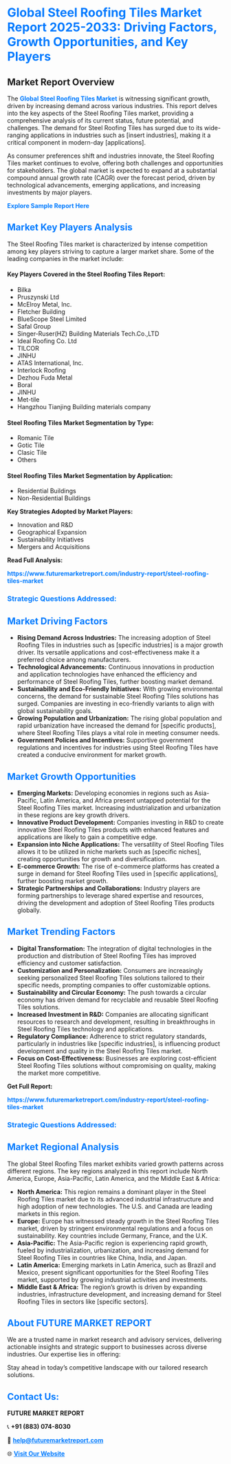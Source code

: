 <h1 style="color: #007BFF;">Global Steel Roofing Tiles Market Report 2025-2033: Driving Factors, Growth Opportunities, and Key Players</h1>

<section id="overview">
<h2>Market Report Overview</h2>
<p>The <a href="https://www.futuremarketreport.com/industry-report/steel-roofing-tiles-market" style="color: #007BFF; text-decoration: none;"><strong>Global Steel Roofing Tiles Market</strong></a> is witnessing significant growth, driven by increasing demand across various industries. This report delves into the key aspects of the Steel Roofing Tiles market, providing a comprehensive analysis of its current status, future potential, and challenges. The demand for Steel Roofing Tiles has surged due to its wide-ranging applications in industries such as [insert industries], making it a critical component in modern-day [applications].</p>
<p>As consumer preferences shift and industries innovate, the Steel Roofing Tiles market continues to evolve, offering both challenges and opportunities for stakeholders. The global market is expected to expand at a substantial compound annual growth rate (CAGR) over the forecast period, driven by technological advancements, emerging applications, and increasing investments by major players.</p>
</section>

<section id="overview">
<p><a href="https://www.futuremarketreport.com/request-sample/reportId=28052" style="color: #007BFF; text-decoration: none;"><strong>Explore Sample Report Here</strong></a></p>
</section>

<section id="key-players">
<h2 style="color: #007BFF;">Market Key Players Analysis</h2>
<p>The Steel Roofing Tiles market is characterized by intense competition among key players striving to capture a larger market share. Some of the leading companies in the market include:</p>
<h4>Key Players Covered in the Steel Roofing Tiles Report:</h4>
<ul><li>Bilka</li><li>Pruszynski Ltd</li><li>McElroy Metal, Inc.</li><li>Fletcher Building</li><li>BlueScope Steel Limited</li><li>Safal Group</li><li>Singer-Ruser(HZ) Building Materials Tech.Co.,LTD</li><li>Ideal Roofing Co. Ltd</li><li>TILCOR</li><li>JINHU</li><li>ATAS International, Inc.</li><li>Interlock Roofing</li><li>Dezhou Fuda Metal</li><li>Boral</li><li>JINHU</li><li>Met-tile</li><li>Hangzhou Tianjing Building materials company</li></ul>
<h4>Steel Roofing Tiles Market Segmentation by Type:</h4>
<ul><li>Romanic Tile</li><li>Gotic Tile</li><li>Clasic Tile</li><li>Others</li></ul>

<h4>Steel Roofing Tiles Market Segmentation by Application:</h4>
<ul><li>Residential Buildings</li><li>Non-Residential Buildings</li></ul>
<p><strong>Key Strategies Adopted by Market Players:</strong></p>
<ul>
<li>Innovation and R&D</li>
<li>Geographical Expansion</li>
<li>Sustainability Initiatives</li>
<li>Mergers and Acquisitions</li>
</ul>
</section>

<section>
<p><strong>Read Full Analysis: </strong></p><a href="https://www.futuremarketreport.com/industry-report/steel-roofing-tiles-market" style="color: #007BFF; text-decoration: none;"><strong>https://www.futuremarketreport.com/industry-report/steel-roofing-tiles-market</strong></a>
<h3 style="color: #007BFF;">Strategic Questions Addressed:</h3>
</section>

<section id="driving-factors">
<h2 style="color: #007BFF;">Market Driving Factors</h2>
<ul>
<li><strong>Rising Demand Across Industries:</strong> The increasing adoption of Steel Roofing Tiles in industries such as [specific industries] is a major growth driver. Its versatile applications and cost-effectiveness make it a preferred choice among manufacturers.</li>
<li><strong>Technological Advancements:</strong> Continuous innovations in production and application technologies have enhanced the efficiency and performance of Steel Roofing Tiles, further boosting market demand.</li>
<li><strong>Sustainability and Eco-Friendly Initiatives:</strong> With growing environmental concerns, the demand for sustainable Steel Roofing Tiles solutions has surged. Companies are investing in eco-friendly variants to align with global sustainability goals.</li>
<li><strong>Growing Population and Urbanization:</strong> The rising global population and rapid urbanization have increased the demand for [specific products], where Steel Roofing Tiles plays a vital role in meeting consumer needs.</li>
<li><strong>Government Policies and Incentives:</strong> Supportive government regulations and incentives for industries using Steel Roofing Tiles have created a conducive environment for market growth.</li>
</ul>
</section>

<section id="growth-opportunities">
<h2 style="color: #007BFF;">Market Growth Opportunities</h2>
<ul>
<li><strong>Emerging Markets:</strong> Developing economies in regions such as Asia-Pacific, Latin America, and Africa present untapped potential for the Steel Roofing Tiles market. Increasing industrialization and urbanization in these regions are key growth drivers.</li>
<li><strong>Innovative Product Development:</strong> Companies investing in R&D to create innovative Steel Roofing Tiles products with enhanced features and applications are likely to gain a competitive edge.</li>
<li><strong>Expansion into Niche Applications:</strong> The versatility of Steel Roofing Tiles allows it to be utilized in niche markets such as [specific niches], creating opportunities for growth and diversification.</li>
<li><strong>E-commerce Growth:</strong> The rise of e-commerce platforms has created a surge in demand for Steel Roofing Tiles used in [specific applications], further boosting market growth.</li>
<li><strong>Strategic Partnerships and Collaborations:</strong> Industry players are forming partnerships to leverage shared expertise and resources, driving the development and adoption of Steel Roofing Tiles products globally.</li>
</ul>
</section>

<section id="trending-factors">
<h2 style="color: #007BFF;">Market Trending Factors</h2>
<ul>
<li><strong>Digital Transformation:</strong> The integration of digital technologies in the production and distribution of Steel Roofing Tiles has improved efficiency and customer satisfaction.</li>
<li><strong>Customization and Personalization:</strong> Consumers are increasingly seeking personalized Steel Roofing Tiles solutions tailored to their specific needs, prompting companies to offer customizable options.</li>
<li><strong>Sustainability and Circular Economy:</strong> The push towards a circular economy has driven demand for recyclable and reusable Steel Roofing Tiles solutions.</li>
<li><strong>Increased Investment in R&D:</strong> Companies are allocating significant resources to research and development, resulting in breakthroughs in Steel Roofing Tiles technology and applications.</li>
<li><strong>Regulatory Compliance:</strong> Adherence to strict regulatory standards, particularly in industries like [specific industries], is influencing product development and quality in the Steel Roofing Tiles market.</li>
<li><strong>Focus on Cost-Effectiveness:</strong> Businesses are exploring cost-efficient Steel Roofing Tiles solutions without compromising on quality, making the market more competitive.</li>
</ul>
</section>

<section>
<p><strong>Get Full Report: </strong></p><a href="https://www.futuremarketreport.com/industry-report/steel-roofing-tiles-market" style="color: #007BFF; text-decoration: none;"><strong>https://www.futuremarketreport.com/industry-report/steel-roofing-tiles-market</strong></a>
<h3 style="color: #007BFF;">Strategic Questions Addressed:</h3>
</section>


<section id="regional-analysis">
<h2 style="color: #007BFF;">Market Regional Analysis</h2>
<p>The global Steel Roofing Tiles market exhibits varied growth patterns across different regions. The key regions analyzed in this report include North America, Europe, Asia-Pacific, Latin America, and the Middle East & Africa:</p>
<ul>
<li><strong>North America:</strong> This region remains a dominant player in the Steel Roofing Tiles market due to its advanced industrial infrastructure and high adoption of new technologies. The U.S. and Canada are leading markets in this region.</li>
<li><strong>Europe:</strong> Europe has witnessed steady growth in the Steel Roofing Tiles market, driven by stringent environmental regulations and a focus on sustainability. Key countries include Germany, France, and the U.K.</li>
<li><strong>Asia-Pacific:</strong> The Asia-Pacific region is experiencing rapid growth, fueled by industrialization, urbanization, and increasing demand for Steel Roofing Tiles in countries like China, India, and Japan.</li>
<li><strong>Latin America:</strong> Emerging markets in Latin America, such as Brazil and Mexico, present significant opportunities for the Steel Roofing Tiles market, supported by growing industrial activities and investments.</li>
<li><strong>Middle East & Africa:</strong> The region’s growth is driven by expanding industries, infrastructure development, and increasing demand for Steel Roofing Tiles in sectors like [specific sectors].</li>
</ul>
</section>

<footer>
<h2 style="color: #007BFF;">About FUTURE MARKET REPORT</h2>
<p>We are a trusted name in market research and advisory services, delivering actionable insights and strategic support to businesses across diverse industries. Our expertise lies in offering:</p>

<p>Stay ahead in today’s competitive landscape with our tailored research solutions.</p>

<h2 style="color: #007BFF;">Contact Us:</h2>
<p><strong>FUTURE MARKET REPORT</strong></p>
<p>📞 <strong>+91 (883) 074-8030</strong></p>
<p>📧 <strong><a href="mailto:help@futuremarketreport.com" style="color: #007BFF;">help@futuremarketreport.com</a></strong></p>
<p>🌐 <strong><a href="https://www.futuremarketreport.com/" style="color: #007BFF;">Visit Our Website</a></strong></p>
</footer>